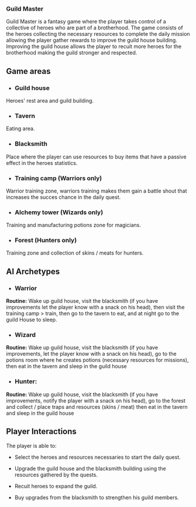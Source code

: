 	
### Guild Master

Guild Master is a fantasy game where the player takes control of a collective of heroes who are part of a brotherhood. The game consists of the heroes collecting the necessary resources to complete the daily mission allowing the player gather rewards to improve the guild house building. Improving the guild house allows the player to recuit more heroes for the brotherhood making the guild stronger and respected.

## Game areas


* ### Guild house 

Heroes' rest area and guild building.

* ### Tavern

Eating area.

* ### Blacksmith

Place where the player can use resources to buy items that have a passive effect in the heroes statistics.

* ### Training camp (Warriors only)

Warrior training zone, warriors training makes them gain a battle shout that increases the succes chance in the daily quest.

* ### Alchemy tower (Wizards only)

Training and manufacturing potions zone for magicians.

* ### Forest (Hunters only)

Training zone and collection of skins / meats for hunters.

## AI Archetypes


* ### Warrior

**Routine:** Wake up guild house, visit the blacksmith (if you have improvements let the player know with a snack on his head), then visit the training camp > train, then go to the tavern to eat, and at night go to the guild House to sleep.

* ### Wizard

**Routine:** Wake up guild house, visit the blacksmith (if you have improvements, let the player know with a snack on his head), go to the potions room where he creates potions (necessary resources for missions), then eat in the tavern and sleep in the guild house

* ### Hunter: 

**Routine:** Wake up guild house, visit the blacksmith (if you have improvements, notify the player with a snack on his head), go to the forest and collect / place traps and resources (skins / meat) then eat in the tavern and sleep in the guild house
 
 
 ## Player Interactions
 
The player is able to:

 * Select the heroes and resources necessaries to start the daily quest.
 
 * Upgrade the guild house and the blacksmith building using the resources gathered by the quests.
 
 * Recuit heroes to expand the guild.
 
 * Buy upgrades from the blacksmith to strengthen his guild members.

